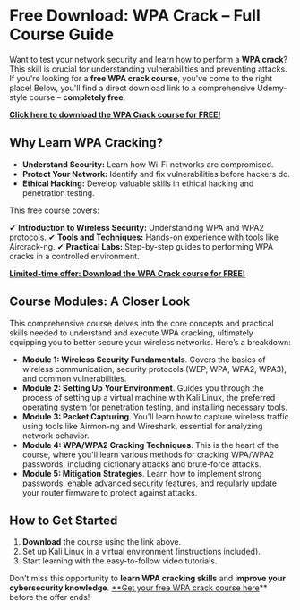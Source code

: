 # Free Download: WPA Crack – Full Course Guide

Want to test your network security and learn how to perform a **WPA crack**? This skill is crucial for understanding vulnerabilities and preventing attacks. If you're looking for a **free WPA crack course**, you've come to the right place! Below, you'll find a direct download link to a comprehensive Udemy-style course – **completely free**.

[**Click here to download the WPA Crack course for FREE!**](https://udemywork.com/wpa-crack)

## Why Learn WPA Cracking?

*   **Understand Security:** Learn how Wi-Fi networks are compromised.
*   **Protect Your Network:** Identify and fix vulnerabilities before hackers do.
*   **Ethical Hacking:** Develop valuable skills in ethical hacking and penetration testing.

This free course covers:

✔ **Introduction to Wireless Security:** Understanding WPA and WPA2 protocols.
✔ **Tools and Techniques:** Hands-on experience with tools like Aircrack-ng.
✔ **Practical Labs:** Step-by-step guides to performing WPA cracks in a controlled environment.

[**Limited-time offer: Download the WPA Crack course for FREE!**](https://udemywork.com/wpa-crack)

## Course Modules: A Closer Look

This comprehensive course delves into the core concepts and practical skills needed to understand and execute WPA cracking, ultimately equipping you to better secure your wireless networks. Here’s a breakdown:

*   **Module 1: Wireless Security Fundamentals**. Covers the basics of wireless communication, security protocols (WEP, WPA, WPA2, WPA3), and common vulnerabilities.
*   **Module 2: Setting Up Your Environment**. Guides you through the process of setting up a virtual machine with Kali Linux, the preferred operating system for penetration testing, and installing necessary tools.
*   **Module 3: Packet Capturing**. You'll learn how to capture wireless traffic using tools like Airmon-ng and Wireshark, essential for analyzing network behavior.
*   **Module 4: WPA/WPA2 Cracking Techniques**. This is the heart of the course, where you'll learn various methods for cracking WPA/WPA2 passwords, including dictionary attacks and brute-force attacks.
*   **Module 5: Mitigation Strategies**. Learn how to implement strong passwords, enable advanced security features, and regularly update your router firmware to protect against attacks.

## How to Get Started

1.  **Download** the course using the link above.
2.  Set up Kali Linux in a virtual environment (instructions included).
3.  Start learning with the easy-to-follow video tutorials.

Don’t miss this opportunity to **learn WPA cracking skills** and **improve your cybersecurity knowledge**. [**Get your free WPA crack course here](https://udemywork.com/wpa-crack)** before the offer ends!
